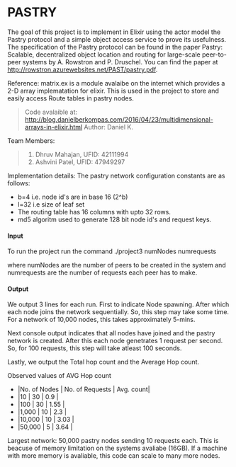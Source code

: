 # PASTRY
The goal of this project is to implement in Elixir using the actor model the Pastry protocol and a simple object access service to prove
its usefulness. The specification of the Pastry protocol can be found in the paper Pastry: Scalable, decentralized object location and routing for large-scale peer-to-peer systems by A. Rowstron and P. Druschel. You can find the paper at  http://rowstron.azurewebsites.net/PAST/pastry.pdf.


Reference:
matrix.ex is a module avalaibe on the internet which provides a 2-D array implematation for elixir. This is used in the project to store and easily access Route tables in pastry nodes.

>  Code avalaible at: http://blog.danielberkompas.com/2016/04/23/multidimensional-arrays-in-elixir.html
>  Author: Daniel K.
  
Team Members:
>  1) Dhruv Mahajan, UFID: 42111994
>  2) Ashvini Patel, UFID: 47949297

Implementation details:
  The pastry network configuration constants are as follows:
  
-  b=4 i.e. node id's are in base 16 (2^b)
-  l=32 i.e size of leaf set
-  The routing table has 16 columns with upto 32 rows.
-  md5 algoritm used to generate 128 bit node id's and request keys. 
  
####  Input

  To run the project run the command  ./project3 numNodes numrequests
  
  where numNodes are the number of peers to be created in the system and numrequests are the number of requests each peer has to make.

#### Output
  We output 3 lines for each run. First to indicate Node spawning. After which each node joins the network sequentially. So, this step may take some time.
  For a network of 10,000 nodes, this takes approximately 5-mins.

  Next console output indicates that all nodes have joined and the pastry network is created. After this each node genetrates 1 request per second. So, for 100 requests, this  step will take atleast 100 seconds.

  Lastly, we output the Total hop count and the Average Hop count.

  Observed values of AVG Hop count

- |No. of Nodes | No. of Requests |  Avg. count|
- |10           | 30              |   0.9      |
- |100          | 30              |   1.55     |
- |1,000        | 10              |  2.3       |
- |10,000       | 10              |  3.03      |
- |50,000       | 5               | 3.64       |

Largest network: 50,000 pastry nodes sending 10 requests each. This is beacuse of memory limitation on the systems avaliabe (16GB). If a machine with more memory is avaliable, this code can scale to many more nodes.
